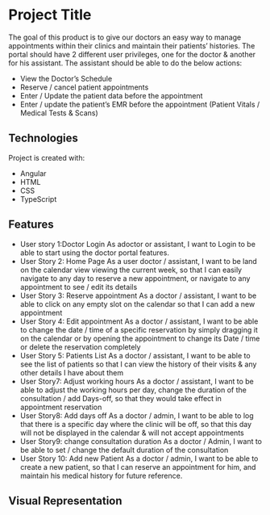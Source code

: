 # Project Title

The goal of this product is to give our doctors an easy way to manage appointments within their clinics and maintain their patients’ histories.
The portal should have 2 different user privileges, one for the doctor & another for his assistant. 
The assistant should be able to do the below actions:
-	View the Doctor’s Schedule 
-	Reserve / cancel patient appointments 
-	Enter / Update the patient data before the appointment 
-	Enter / update the patient’s EMR before the appointment (Patient Vitals / Medical Tests & Scans)

## Technologies
Project is created with:
- Angular
- HTML
- CSS
- TypeScript

## Features

- User story 1:Doctor Login
As adoctor or assistant, I want to Login to be able to start using the doctor portal features.
- User Story 2: Home Page
As a user doctor / assistant, I want to be land on the calendar view viewing the current week, so that I can easily navigate to any day to reserve a new appointment, or navigate to any appointment to see / edit its details
- User Story 3: Reserve appointment
As a doctor / assistant, I want to be able to click on any empty slot on the calendar so that I can add a new appointment
- User Story 4: Edit appointment
As a doctor / assistant, I want to be able to change the date / time of a specific reservation by simply dragging it on the calendar or by opening the appointment to change its Date / time or delete the reservation completely 
- User Story 5: Patients List
As a doctor / assistant, I want to be able to see the list of patients so that I can view the history of their visits & any other details I have about them
- User Story7: Adjust working hours
As a doctor / assistant, I want to be able to adjust the working hours per day, change the duration of the consultation / add Days-off, so that they would take effect in appointment reservation 
- User Story8: Add days off
As a doctor / admin, I want to be able to log that there is a specific day where the clinic will be off, so that this day will not be displayed in the calendar & will not accept appointments 
- User Story9: change consultation duration
As a doctor / Admin, I want to be able to set / change the default duration of the consultation 
- User Story 10: Add new Patient
As a doctor / admin, I want to be able to create a new patient, so that I can reserve an appointment for him, and maintain his medical history for future reference.



## Visual Representation





